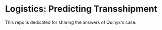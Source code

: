 # Logistics: Predicting Transshipment
This repo is dedicated for sharing the answers of Quinyx's case.

